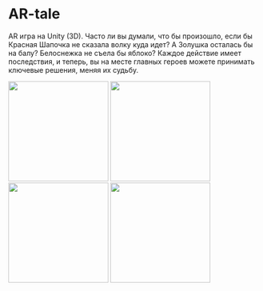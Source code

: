 # AR-tale
AR игра на Unity (3D). Часто ли вы думали, что бы произошло, если бы Красная Шапочка не сказала волку куда идет? А Золушка осталась бы на балу? Белоснежка не съела бы яблоко? Каждое действие имеет последствия, и теперь, вы на месте главных героев можете принимать ключевые решения, меняя их судьбу.

<div "display=flex">
  <img src="https://drive.google.com/uc?export=view&id=1ILEeSph6uJ2sxsltVi8R3FV3pVvyg40i" width="200" height="auto">
  <img src="https://drive.google.com/uc?export=view&id=1DwKZVK9JwRcDRXmJ7sPPHCgmBZOwe7gy" width="200" height="auto">
</div>

<div "display=flex">
  <img src="https://drive.google.com/uc?export=view&id=1uDlrA6FIRTmdLnGD-FZEN9mvxqruaakD" width="200" height="auto">
  <img src="https://drive.google.com/uc?export=view&id=13AH-qYaRysp9Vet3L0iLeqUBplcJrhEE" width="200" height="auto">
</div>

